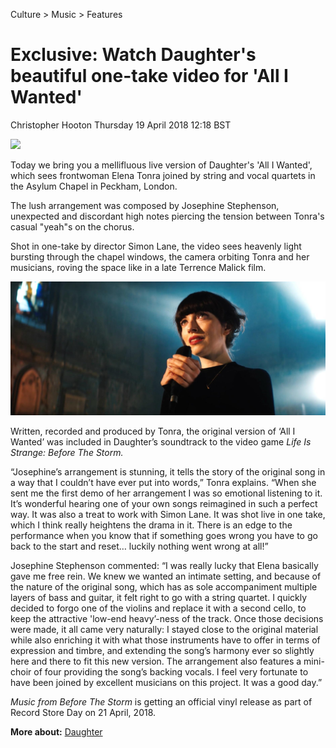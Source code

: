 Culture > Music > Features
# Exclusive: Watch Daughter's beautiful one-take video for 'All I Wanted'

Christopher Hooton Thursday 19 April 2018 12:18 BST

[<img src="https://i.ytimg.com/vi/isges2l3qaY/maxresdefault.jpg">](https://www.youtube.com/watch?v=isges2l3qaY)

Today we bring you a mellifluous live version of Daughter's 'All I Wanted', which sees frontwoman Elena Tonra joined by string and vocal quartets in the Asylum Chapel in Peckham, London.

The lush arrangement was composed by Josephine Stephenson, unexpected and discordant high notes piercing the tension between Tonra's casual "yeah"s on the chorus.

Shot in one-take by director Simon Lane, the video sees heavenly light bursting through the chapel windows, the camera orbiting Tonra and her musicians, roving the space like in a late Terrence Malick film.

<img src="/Text/Resources/daughter-elena.jpg">

Written, recorded and produced by Tonra, the original version of ‘All I Wanted’ was included in Daughter’s soundtrack to the video game *Life Is Strange: Before The Storm.*

“Josephine’s arrangement is stunning, it tells the story of the original song in a way that I couldn’t have ever put into words,” Tonra explains. “When she sent me the first demo of her arrangement I was so emotional listening to it. It’s wonderful hearing one of your own songs reimagined in such a perfect way. It was also a treat to work with Simon Lane. It was shot live in one take, which I think really heightens the drama in it. There is an edge to the performance when you know that if something goes wrong you have to go back to the start and reset… luckily nothing went wrong at all!”

Josephine Stephenson commented: “I was really lucky that Elena basically gave me free rein. We knew we wanted an intimate setting, and because of the nature of the original song, which has as sole accompaniment multiple layers of bass and guitar, it felt right to go with a string quartet. I quickly decided to forgo one of the violins and replace it with a second cello, to keep the attractive 'low-end heavy’-ness of the track. Once those decisions were made, it all came very naturally: I stayed close to the original material while also enriching it with what those instruments have to offer in terms of expression and timbre, and extending the song’s harmony ever so slightly here and there to fit this new version. The arrangement also features a mini-choir of four providing the song’s backing vocals. I feel very fortunate to have been joined by excellent musicians on this project. It was a good day.”

*Music from Before The Storm* is getting an official vinyl release as part of Record Store Day on 21 April, 2018.

**More about:** [Daughter](https://www.independent.co.uk/topic/daughter)
